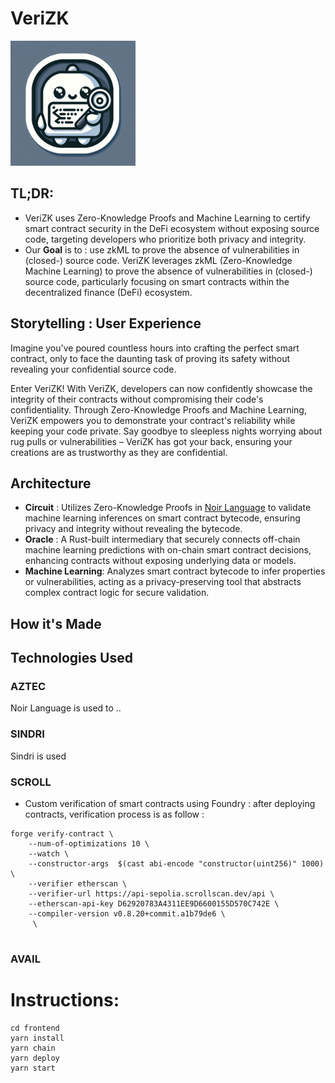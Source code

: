 # VeriZK


<img src="./docs/LOGO.png" alt="Logo" width="200" />

## TL;DR: 

- VeriZK uses Zero-Knowledge Proofs and Machine Learning to certify smart contract security in the DeFi ecosystem without exposing source code, targeting developers who prioritize both privacy and integrity.
- Our **Goal** is to : use zkML to prove the absence of vulnerabilities in (closed-) source code. VeriZK leverages zkML (Zero-Knowledge Machine Learning) to prove the absence of vulnerabilities in (closed-) source code, particularly focusing on smart contracts within the decentralized finance (DeFi) ecosystem.

## Storytelling : User Experience 

Imagine you've poured countless hours into crafting the perfect smart contract, only to face the daunting task of proving its safety without revealing your confidential source code.

Enter VeriZK! With VeriZK, developers can now confidently showcase the integrity of their contracts without compromising their code's confidentiality. Through Zero-Knowledge Proofs and Machine Learning, VeriZK empowers you to demonstrate your contract's reliability while keeping your code private. Say goodbye to sleepless nights worrying about rug pulls or vulnerabilities – VeriZK has got your back, ensuring your creations are as trustworthy as they are confidential.

## Architecture 

- **Circuit** : Utilizes Zero-Knowledge Proofs in [Noir Language](https://noir-lang.org/docs/getting_started/installation/) to validate machine learning inferences on smart contract bytecode, ensuring privacy and integrity without revealing the bytecode.
- **Oracle** : A Rust-built intermediary that securely connects off-chain machine learning predictions with on-chain smart contract decisions, enhancing contracts without exposing underlying data or models.
- **Machine Learning**: Analyzes smart contract bytecode to infer properties or vulnerabilities, acting as a privacy-preserving tool that abstracts complex contract logic for secure validation.

## How it's Made



## Technologies Used

### AZTEC 

Noir Language is used to .. 

### SINDRI 

Sindri is used 

### SCROLL 

- Custom verification of smart contracts using Foundry : after deploying contracts, verification process is as follow :
```
forge verify-contract \
    --num-of-optimizations 10 \
    --watch \
    --constructor-args  $(cast abi-encode "constructor(uint256)" 1000) \
    --verifier etherscan \
    --verifier-url https://api-sepolia.scrollscan.dev/api \
    --etherscan-api-key D62920783A4311EE9D6600155D570C742E \
    --compiler-version v0.8.20+commit.a1b79de6 \
     \
    
``` 

### AVAIL 



# Instructions:

```
cd frontend
yarn install
yarn chain
yarn deploy
yarn start
```
